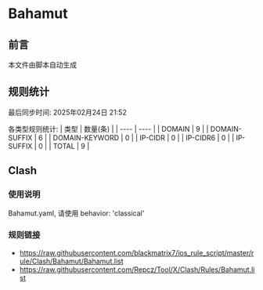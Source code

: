 # Bahamut

## 前言
本文件由脚本自动生成

## 规则统计
最后同步时间: 2025年02月24日 21:52

各类型规则统计:
| 类型 | 数量(条)  | 
| ---- | ----  |
| DOMAIN | 9 | 
| DOMAIN-SUFFIX | 6 | 
| DOMAIN-KEYWORD | 0 | 
| IP-CIDR | 0 | 
| IP-CIDR6 | 0 | 
| IP-SUFFIX | 0 | 
| TOTAL | 9 | 
## Clash 
### 使用说明 
Bahamut.yaml, 请使用 behavior: 'classical' 
### 规则链接 
- https://raw.githubusercontent.com/blackmatrix7/ios_rule_script/master/rule/Clash/Bahamut/Bahamut.list 
- https://raw.githubusercontent.com/Repcz/Tool/X/Clash/Rules/Bahamut.list 
